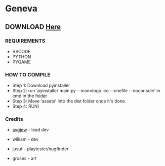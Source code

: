 # Geneva
## DOWNLOAD [Here](https://maxorr.itch.io/geneva)

### REQUIREMENTS
- VSCODE
- PYTHON
- PYGAME
### HOW TO COMPILE
- Step 1: Download pyinstaller
- Step 2: run 'pyinstaller main.py --icon=logo.ico --onefile --noconsole' in cmd in the folder
- Step 3: Move 'assets' into the dist folder once it's done.
- Step 4: RUN!

### Credits
- [avgjew](https://maxor.xyz) - lead dev

- william - dev

- jusuf - playtester/bugfinder

- groses - art
